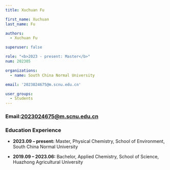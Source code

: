 ```yaml
---
title: Xuchuan Fu

first_name: Xuchuan
last_name: Fu

authors:
  - Xuchuan Fu

superuser: false

role: "<b>2023 - present: Master</b>"
num: 202305

organizations:
  - name: South China Normal University

email: '2023024675@m.scnu.edu.cn'

user_groups:
  - Students
---
```

### Email:<2023024675@m.scnu.edu.cn>

### Education Experience

- **2023.09 – present:** Master, Physical Chemistry, School of Environment, South China Normal University

- **2019.09 – 2023.06:** Bachelor, Applied Chemistry, School of Science, Huazhong Agricultural University
